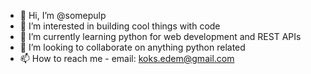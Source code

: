 - 👋 Hi, I’m @somepulp
- 👀 I’m interested in building cool things with code  
- 🌱 I’m currently learning python for web development and REST APIs
- 💞️ I’m looking to collaborate on anything python related
- 📫 How to reach me - email: koks.edem@gmail.com

<!---
somepulp/somepulp is a ✨ special ✨ repository because its `README.md` (this file) appears on your GitHub profile.
You can click the Preview link to take a look at your changes.
--->
